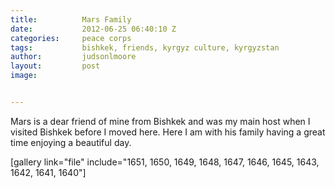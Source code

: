 ```yaml
---
title:			Mars Family
date:			2012-06-25 06:40:10 Z
categories:		peace corps
tags:			bishkek, friends, kyrgyz culture, kyrgyzstan
author:			judsonlmoore
layout:			post
image:			


---
```


Mars is a dear friend of mine from Bishkek and was my main host when I visited Bishkek before I moved here. Here I am with his family having a great time enjoying a beautiful day.

[gallery link="file" include="1651, 1650, 1649, 1648, 1647, 1646, 1645, 1643, 1642, 1641, 1640"]
